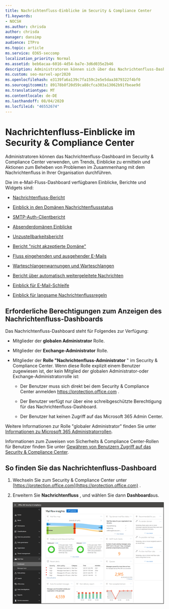 ```yaml
---
title: Nachrichtenfluss-Einblicke im Security & Compliance Center
f1.keywords:
- NOCSH
ms.author: chrisda
author: chrisda
manager: dansimp
audience: ITPro
ms.topic: article
ms.service: O365-seccomp
localization_priority: Normal
ms.assetid: beb6acaa-6016-4d54-ba7e-3d6d035e2b46
description: Administratoren können sich über das Nachrichtenfluss-Dashboard im Security & Compliance Center informieren, einschließlich Einblicke, Berichte und Widgets.
ms.custom: seo-marvel-apr2020
ms.openlocfilehash: e3139fa6a139c7fa159c2e5e5daa3879322f4bf0
ms.sourcegitcommit: 89178b8f20d59ca88cfca303a13062b91fbeae9d
ms.translationtype: MT
ms.contentlocale: de-DE
ms.lasthandoff: 08/04/2020
ms.locfileid: "46552674"
---
```

# <a name="mail-flow-insights-in-the-security--compliance-center"></a>Nachrichtenfluss-Einblicke im Security & Compliance Center

Administratoren können das Nachrichtenfluss-Dashboard im Security & Compliance Center verwenden, um Trends, Einblicke zu ermitteln und Aktionen zum Beheben von Problemen im Zusammenhang mit dem Nachrichtenfluss in Ihrer Organisation durchführen.

Die im e-Mail-Fluss-Dashboard verfügbaren Einblicke, Berichte und Widgets sind:

- [Nachrichtenfluss-Bericht](mfi-mail-flow-map-report.md)

- [Einblick in den Domänen Nachrichtenflussstatus](mfi-domain-mail-flow-status-insight.md)

- [SMTP-Auth-Clientbericht](mfi-smtp-auth-clients-report.md)

- [Absenderdomänen Einblicke](mfi-sender-domain-insight.md)

- [Unzustellbarkeitsbericht](mfi-non-delivery-report.md)

- [Bericht "nicht akzeptierte Domäne"](mfi-non-accepted-domain-report.md)

- [Fluss eingehenden und ausgehender E-Mails](mfi-outbound-and-inbound-mail-flow.md)

- [Warteschlangenwarnungen und Warteschlangen](mfi-queue-alerts-and-queues.md)

- [Bericht über automatisch weitergeleitete Nachrichten](mfi-auto-forwarded-messages-report.md)

- [Einblick für E-Mail-Schleife](mfi-mail-loop-insight.md)

- [Einblick für langsame Nachrichtenflussregeln](mfi-slow-mail-flow-rules-insight.md)

## <a name="permissions-required-to-view-the-mail-flow-dashboard"></a>Erforderliche Berechtigungen zum Anzeigen des Nachrichtenfluss-Dashboards

Das Nachrichtenfluss-Dashboard steht für Folgendes zur Verfügung:

- Mitglieder der **globalen Administrator** Rolle.

- Mitglieder der **Exchange-Administrator** Rolle.

- Mitglieder der **Rolle "Nachrichtenfluss-Administrator** " im Security & Compliance Center. Wenn diese Rolle explizit einem Benutzer zugewiesen ist, der kein Mitglied der globalen Administrator-oder Exchange-Administratorrolle ist:

  - Der Benutzer muss sich direkt bei dem Security & Compliance Center anmelden <https://protection.office.com> .

  - Der Benutzer verfügt nur über eine schreibgeschützte Berechtigung für das Nachrichtenfluss-Dashboard.

  - Der Benutzer hat keinen Zugriff auf das Microsoft 365 Admin Center.

Weitere Informationen zur Rolle "globaler Administrator" finden Sie unter [Informationen zu Microsoft 365 Administratorrollen](https://docs.microsoft.com/microsoft-365/admin/add-users/about-admin-roles).

Informationen zum Zuweisen von Sicherheits & Compliance Center-Rollen für Benutzer finden Sie unter [Gewähren von Benutzern Zugriff auf das Security & Compliance Center](grant-access-to-the-security-and-compliance-center.md).

## <a name="where-to-find-the-mail-flow-dashboard"></a>So finden Sie das Nachrichtenfluss-Dashboard

1. Wechseln Sie zum Security & Compliance Center unter [https://protection.office.com](https://protection.office.com) .

2. Erweitern Sie **Nachrichtenfluss** , und wählen Sie dann **Dashboard**aus.

   ![Das Nachrichtenfluss-Dashboard im Security & Compliance Center](../../media/mail-flow-dashboard-v2.png)
